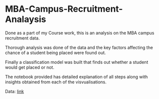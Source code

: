 # MBA-Campus-Recruitment-Analaysis
Done as a part of my Course work, this is an analysis on the MBA campus recruitment data.

Thorough analysis was done of the data and the key factors affecting the chance of a student being placed were found out.

Finally a classification model was built that finds out whether a student would get placed or not.

The notebook provided has detailed explanation of all steps along with insights obtained from each of the visvualisations.

Data: [link](https://www.kaggle.com/benroshan/factors-affecting-campus-placement)
